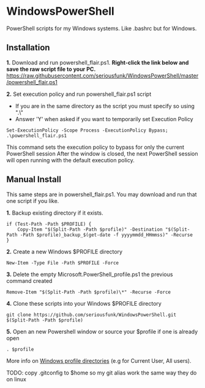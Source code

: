 # WindowsPowerShell

PowerShell scripts for my Windows systems. Like .bashrc but for Windows.

## Installation

**1.** Download and run powershell_flair.ps1. **Right-click the link below and save the raw script file to your PC.**
https://raw.githubusercontent.com/seriousfunk/WindowsPowerShell/master/powershell_flair.ps1

**2.** Set execution policy and run powershell_flair.ps1 script
* If you are in the same directory as the script you must specify so using ".\\"
* Answer 'Y' when asked if you want to temporarily set Execution Policy
```
Set-ExecutionPolicy -Scope Process -ExecutionPolicy Bypass; .\powershell_flair.ps1
```
This command sets the execution policy to bypass for only the current PowerShell session  After the window is closed, the next PowerShell session will open running with the default execution policy.

## Manual Install

This same steps are in powershell_flair.ps1. You may download and run that one script if you like.

**1.**  Backup existing directory if it exists.
```
if (Test-Path -Path $PROFILE) {
    Copy-Item "$(Split-Path -Path $profile)" -Destination "$(Split-Path -Path $profile)_backup_$(get-date -f yyyymmdd_HHmmss)" -Recurse
}
```
**2.** Create a new Windows $PROFILE directory
```
New-Item -Type File -Path $PROFILE -Force
```

**3.** Delete the empty Microsoft.PowerShell_profile.ps1 the previous command created
```
Remove-Item "$(Split-Path -Path $profile)\*" -Recurse -Force
```

**4.** Clone these scripts into your Windows $PROFILE directory 
```
git clone https://github.com/seriousfunk/WindowsPowerShell.git $(Split-Path -Path $profile)
```

**5.** Open an new Powershell window or source your $profile if one is already open
```
. $profile
```

More info on [Windows profile directories](https://docs.microsoft.com/en-us/powershell/scripting/core-powershell/ise/how-to-use-profiles-in-windows-powershell-ise?view=powershell-6) (e.g for Current User, All users).

TODO: copy .gitconfig to $home so my git alias work the same way they do on linux
